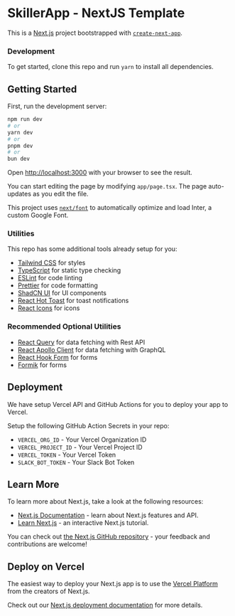 # SkillerApp - NextJS Template

This is a [Next.js](https://nextjs.org/) project bootstrapped with [`create-next-app`](https://github.com/vercel/next.js/tree/canary/packages/create-next-app).

### Development

To get started, clone this repo and run `yarn` to install all dependencies.

## Getting Started

First, run the development server:

```bash
npm run dev
# or
yarn dev
# or
pnpm dev
# or
bun dev
```

Open [http://localhost:3000](http://localhost:3000) with your browser to see the result.

You can start editing the page by modifying `app/page.tsx`. The page auto-updates as you edit the file.

This project uses [`next/font`](https://nextjs.org/docs/basic-features/font-optimization) to automatically optimize and load Inter, a custom Google Font.

### Utilities

This repo has some additional tools already setup for you:

- [Tailwind CSS](https://tailwindcss.com/) for styles
- [TypeScript](https://www.typescriptlang.org/) for static type checking
- [ESLint](https://eslint.org/) for code linting
- [Prettier](https://prettier.io) for code formatting
- [ShadCN UI](https://shadcn.com/) for UI components
- [React Hot Toast](https://react-hot-toast.com/) for toast notifications
- [React Icons](https://react-icons.github.io/react-icons/) for icons

### Recommended Optional Utilities

- [React Query](https://react-query.tanstack.com/) for data fetching with Rest API
- [React Apollo Client](https://www.apollographql.com/docs/react/) for data fetching with GraphQL
- [React Hook Form](https://react-hook-form.com/) for forms
- [Formik](https://formik.org/) for forms

## Deployment

We have setup Vercel API and GitHub Actions for you to deploy your app to Vercel.

Setup the following GitHub Action Secrets in your repo:

- `VERCEL_ORG_ID` - Your Vercel Organization ID
- `VERCEL_PROJECT_ID` - Your Vercel Project ID
- `VERCEL_TOKEN` - Your Vercel Token
- `SLACK_BOT_TOKEN` - Your Slack Bot Token


## Learn More

To learn more about Next.js, take a look at the following resources:

- [Next.js Documentation](https://nextjs.org/docs) - learn about Next.js features and API.
- [Learn Next.js](https://nextjs.org/learn) - an interactive Next.js tutorial.

You can check out [the Next.js GitHub repository](https://github.com/vercel/next.js/) - your feedback and contributions are welcome!

## Deploy on Vercel

The easiest way to deploy your Next.js app is to use the [Vercel Platform](https://vercel.com/new?utm_medium=default-template&filter=next.js&utm_source=create-next-app&utm_campaign=create-next-app-readme) from the creators of Next.js.

Check out our [Next.js deployment documentation](https://nextjs.org/docs/deployment) for more details.
